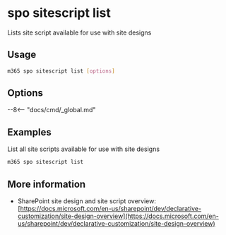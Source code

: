 # spo sitescript list

Lists site script available for use with site designs

## Usage

```sh
m365 spo sitescript list [options]
```

## Options

--8<-- "docs/cmd/_global.md"

## Examples

List all site scripts available for use with site designs

```sh
m365 spo sitescript list
```

## More information

- SharePoint site design and site script overview: [https://docs.microsoft.com/en-us/sharepoint/dev/declarative-customization/site-design-overview](https://docs.microsoft.com/en-us/sharepoint/dev/declarative-customization/site-design-overview)
